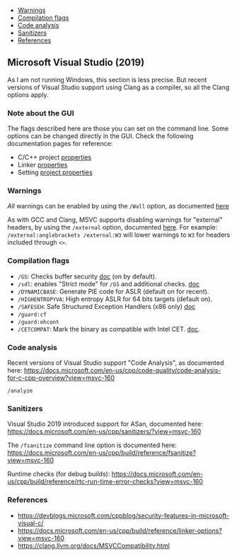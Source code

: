 - [Warnings](#warnings)
- [Compilation flags](#compilation-flags)
- [Code analysis](#code-analysis)
- [Sanitizers](#sanitizers)
- [References](#references)

## Microsoft Visual Studio (2019)

As I am not running Windows, this section is less precise. But recent versions
of Visual Studio support using Clang as a compiler, so all the Clang options
apply.

### Note about the GUI

The flags described here are those you can set on the command line. Some options can be changed directly in the GUI.
Check the following documentation pages for reference:

* C/C++ project [properties](https://docs.microsoft.com/en-us/cpp/build/reference/c-cpp-prop-page?view=msvc-160)
* Linker [properties](https://docs.microsoft.com/en-us/cpp/build/reference/linker-property-pages?view=msvc-160)
* Setting [project properties](https://docs.microsoft.com/en-us/cpp/build/working-with-project-properties?view=msvc-160)


### Warnings

*All* warnings can be enabled by using the `/Wall` option, as documented [here](https://docs.microsoft.com/en-us/cpp/preprocessor/compiler-warnings-that-are-off-by-default?view=msvc-160)

As with GCC and Clang, MSVC supports disabling warnings for "external" headers, by using the `/external` option, documented [here](https://docs.microsoft.com/en-us/cpp/build/reference/external-external-headers-diagnostics?view=msvc-160). For example: `/external:anglebrackets /external:W3` will lower warnings to `W3` for headers included through `<>`.

### Compilation flags

* `/GS`: Checks buffer security [doc](https://docs.microsoft.com/en-us/cpp/build/reference/gs-buffer-security-check?view=msvc-160) (on by default).
* `/sdl`: enables "Strict mode" for `/GS` and additional checks. [doc](https://docs.microsoft.com/en-us/cpp/build/reference/sdl-enable-additional-security-checks?view=msvc-160)
* `/DYNAMICBASE`: Generate PIE code for ASLR (default on for recent).
* `/HIGHENTROPYVA`: High entropy ASLR for 64 bits targets (default on).
* `/SAFESEH`: Safe Structured Exception Handlers (x86 only) [doc](https://docs.microsoft.com/en-us/cpp/build/reference/safeseh-image-has-safe-exception-handlers?view=msvc-160)
* `/guard:cf`
* `/guard:ehcont`
* `/CETCOMPAT`: Mark the binary as compatible with Intel CET. [doc](https://docs.microsoft.com/en-us/cpp/build/reference/cetcompat?view=msvc-160).

### Code analysis

Recent versions of Visual Studio support "Code Analysis", as documented here: <https://docs.microsoft.com/en-us/cpp/code-quality/code-analysis-for-c-cpp-overview?view=msvc-160>

`/analyze`


### Sanitizers

Visual Studio 2019 introduced support for ASan, documented here: <https://docs.microsoft.com/en-us/cpp/sanitizers/?view=msvc-160>

The `/fsanitize` command line option is documented here: <https://docs.microsoft.com/en-us/cpp/build/reference/fsanitize?view=msvc-160>

Runtime checks (for debug builds): <https://docs.microsoft.com/en-us/cpp/build/reference/rtc-run-time-error-checks?view=msvc-160>


### References
* <https://devblogs.microsoft.com/cppblog/security-features-in-microsoft-visual-c/>
* <https://docs.microsoft.com/en-us/cpp/build/reference/linker-options?view=msvc-160>
* <https://clang.llvm.org/docs/MSVCCompatibility.html>

